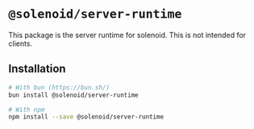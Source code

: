# `@solenoid/server-runtime`

This package is the server runtime for solenoid. This is not intended for clients.

## Installation

```zsh
# With bun (https://bun.sh/)
bun install @solenoid/server-runtime

# With npm
npm install --save @solenoid/server-runtime
```

